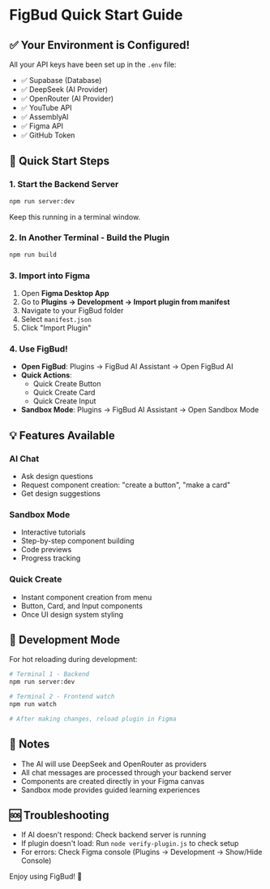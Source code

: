# FigBud Quick Start Guide

## ✅ Your Environment is Configured!

All your API keys have been set up in the `.env` file:
- ✅ Supabase (Database)
- ✅ DeepSeek (AI Provider)
- ✅ OpenRouter (AI Provider) 
- ✅ YouTube API
- ✅ AssemblyAI
- ✅ Figma API
- ✅ GitHub Token

## 🚀 Quick Start Steps

### 1. Start the Backend Server
```bash
npm run server:dev
```
Keep this running in a terminal window.

### 2. In Another Terminal - Build the Plugin
```bash
npm run build
```

### 3. Import into Figma
1. Open **Figma Desktop App**
2. Go to **Plugins → Development → Import plugin from manifest**
3. Navigate to your FigBud folder
4. Select `manifest.json`
5. Click "Import Plugin"

### 4. Use FigBud!
- **Open FigBud**: Plugins → FigBud AI Assistant → Open FigBud AI
- **Quick Actions**: 
  - Quick Create Button
  - Quick Create Card
  - Quick Create Input
- **Sandbox Mode**: Plugins → FigBud AI Assistant → Open Sandbox Mode

## 💡 Features Available

### AI Chat
- Ask design questions
- Request component creation: "create a button", "make a card"
- Get design suggestions

### Sandbox Mode
- Interactive tutorials
- Step-by-step component building
- Code previews
- Progress tracking

### Quick Create
- Instant component creation from menu
- Button, Card, and Input components
- Once UI design system styling

## 🔧 Development Mode

For hot reloading during development:
```bash
# Terminal 1 - Backend
npm run server:dev

# Terminal 2 - Frontend watch
npm run watch

# After making changes, reload plugin in Figma
```

## 📝 Notes
- The AI will use DeepSeek and OpenRouter as providers
- All chat messages are processed through your backend server
- Components are created directly in your Figma canvas
- Sandbox mode provides guided learning experiences

## 🆘 Troubleshooting
- If AI doesn't respond: Check backend server is running
- If plugin doesn't load: Run `node verify-plugin.js` to check setup
- For errors: Check Figma console (Plugins → Development → Show/Hide Console)

Enjoy using FigBud! 🎉